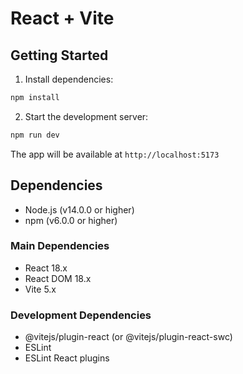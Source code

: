 # React + Vite

## Getting Started

1. Install dependencies:

```bash
npm install
```

2. Start the development server:

```bash
npm run dev
```

The app will be available at `http://localhost:5173`

## Dependencies

- Node.js (v14.0.0 or higher)
- npm (v6.0.0 or higher)

### Main Dependencies
- React 18.x
- React DOM 18.x
- Vite 5.x

### Development Dependencies
- @vitejs/plugin-react (or @vitejs/plugin-react-swc)
- ESLint
- ESLint React plugins
